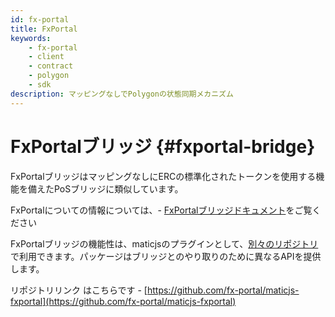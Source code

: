 ```yaml
---
id: fx-portal
title: FxPortal
keywords:
    - fx-portal
    - client
    - contract
    - polygon
    - sdk
description: マッピングなしでPolygonの状態同期メカニズム
---
```


# FxPortalブリッジ {#fxportal-bridge}

FxPortalブリッジはマッピングなしにERCの標準化されたトークンを使用する機能を備えたPoSブリッジに類似しています。

FxPortalについての情報については、- [FxPortalブリッジドキュメント](https://docs.polygon.technology/docs/develop/l1-l2-communication/fx-portal)をご覧ください

FxPortalブリッジの機能性は、maticjsのプラグインとして、[別々のリポジトリ](https://github.com/fx-portal/maticjs-fxportal)で利用できます。パッケージはブリッジとのやり取りのために異なるAPIを提供します。

リポジトリリンク はこちらです - [https://github.com/fx-portal/maticjs-fxportal](https://github.com/fx-portal/maticjs-fxportal)
